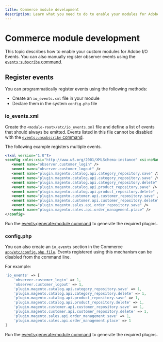 ```yaml
---
title: Commerce module development
description: Learn what you need to do to enable your modules for Adobe I/O Events.
---
```


# Commerce module development

This topic describes how to enable your custom modules for Adobe I/O Events. You can also manually register observer events using the [`events:subscribe` command](./commands.md#subscribe-to-a-commerce-event).

## Register events

You can programmatically register events using the following methods:

*  Create an `io_events.xml` file in your module
*  Declare them in the system `config.php` file

### io_events.xml

Create the `<module-root>/etc/io_events.xml` file and define a list of events that should always be emitted. Events listed in this file cannot be disabled with the [`events:unsubscribe` command](./commands.md#unsubscribe-from-a-commerce-event).

The following example registers multiple events.

```xml
<?xml version="1.0"?>
<config xmlns:xsi="http://www.w3.org/2001/XMLSchema-instance" xsi:noNamespaceSchemaLocation="urn:magento:module-commerce-events-client/etc/io_events.xsd">
   <event name="observer.customer_login" />
   <event name="observer.customer_logout" />
   <event name="plugin.magento.catalog.api.category_repository.save" />
   <event name="plugin.magento.catalog.api.category_repository.save" />
   <event name="plugin.magento.catalog.api.category_repository.delete" />
   <event name="plugin.magento.catalog.api.product_repository.save" />
   <event name="plugin.magento.catalog.api.product_repository.delete" />
   <event name="plugin.magento.customer.api.customer_repository.save" />
   <event name="plugin.magento.customer.api.customer_repository.delete" />
   <event name="plugin.magento.sales.api.order_repository.save" />
   <event name="plugin.magento.sales.api.order_management.place" />
</config>
```

Run the [events:generate:module command](./commands.md#generate-a-commerce-module-based-on-a-list-of-subscribed-events) to generate the required plugins.

### config.php

You can also create an `io_events` section in the Commerce [`app/etc/config.php file`](https://experienceleague.adobe.com/docs/commerce-operations/configuration-guide/files/deployment-files.html). Events registered using this mechanism can be disabled from the command line.

For example:

```php
'io_events' => [
    'observer.customer_login' => 1,
    'observer.customer_logout' => 1,
    'plugin.magento.catalog.api.category_repository.save' => 1,
    'plugin.magento.catalog.api.category_repository.delete' => 1,
    'plugin.magento.catalog.api.product_repository.save' => 1,
    'plugin.magento.catalog.api.product_repository.delete' => 1,
    'plugin.magento.customer.api.customer_repository.save' => 1,
    'plugin.magento.customer.api.customer_repository.delete' => 1,
    'plugin.magento.sales.api.order_management.save' => 1,
    'plugin.magento.sales.api.order_management.place' => 1
]
```

Run the [events:generate:module command](./commands.md#generate-a-commerce-module-based-on-a-list-of-subscribed-events) to generate the required plugins.
